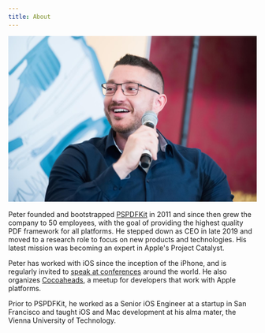```yaml
---
title: About
---
```


![Image of Peter Steinberger speaking at a Conference](/assets/img/steipete-about.jpg)

Peter founded and bootstrapped [PSPDFKit](http://pspdfkit.com) in 2011 and since then grew the company to 50 employees, with the goal of providing the highest quality PDF framework for all platforms. He stepped down as CEO in late 2019 and moved to a research role to focus on new products and technologies. His latest mission was becoming an expert in Apple's Project Catalyst.

Peter has worked with iOS since the inception of the iPhone, and is regularly invited to [speak at conferences](https://github.com/steipete/speaking/blob/master/README.md) around the world. He also organizes [Cocoaheads](https://cocoaheads.at/), a meetup for developers that work with Apple platforms.

Prior to PSPDFKit, he worked as a Senior iOS Engineer at a startup in San Francisco and taught iOS and Mac development at his alma mater, the Vienna University of Technology.

